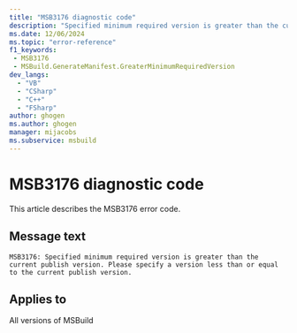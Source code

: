 ```yaml
---
title: "MSB3176 diagnostic code"
description: "Specified minimum required version is greater than the current publish version. Please specify a version less than or equal to the current publish version."
ms.date: 12/06/2024
ms.topic: "error-reference"
f1_keywords:
 - MSB3176
 - MSBuild.GenerateManifest.GreaterMinimumRequiredVersion
dev_langs:
  - "VB"
  - "CSharp"
  - "C++"
  - "FSharp"
author: ghogen
ms.author: ghogen
manager: mijacobs
ms.subservice: msbuild
---
```


# MSB3176 diagnostic code

<!-- :::ErrorDefinitionDescription::: -->
<!-- :::editable-content name="introDescription"::: -->
This article describes the MSB3176 error code.
<!-- :::editable-content-end::: -->

## Message text

```output
MSB3176: Specified minimum required version is greater than the current publish version. Please specify a version less than or equal to the current publish version.
```

<!-- :::editable-content name="postOutputDescription"::: -->
<!--
{StrBegin="MSB3176: "}
-->
<!-- :::editable-content-end::: -->
<!-- :::ErrorDefinitionDescription-end::: -->

## Applies to

All versions of MSBuild
